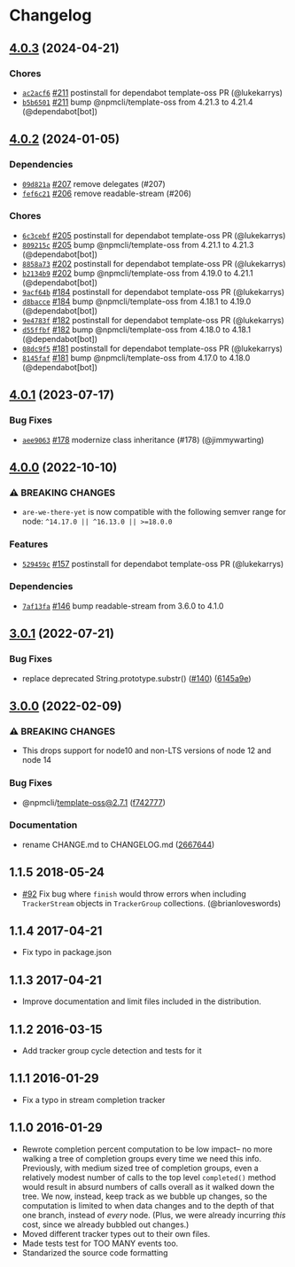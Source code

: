 # Changelog

## [4.0.3](https://github.com/npm/are-we-there-yet/compare/v4.0.2...v4.0.3) (2024-04-21)

### Chores

* [`ac2acf6`](https://github.com/npm/are-we-there-yet/commit/ac2acf60cfac4938b91368b64364a3ed310806f7) [#211](https://github.com/npm/are-we-there-yet/pull/211) postinstall for dependabot template-oss PR (@lukekarrys)
* [`b5b6501`](https://github.com/npm/are-we-there-yet/commit/b5b6501d74b20e99ee85dad141eaa5ccf858eb34) [#211](https://github.com/npm/are-we-there-yet/pull/211) bump @npmcli/template-oss from 4.21.3 to 4.21.4 (@dependabot[bot])

## [4.0.2](https://github.com/npm/are-we-there-yet/compare/v4.0.1...v4.0.2) (2024-01-05)

### Dependencies

* [`09d821a`](https://github.com/npm/are-we-there-yet/commit/09d821a57c52a658a8105825ffeff92ef55f51cc) [#207](https://github.com/npm/are-we-there-yet/pull/207) remove delegates (#207)
* [`fef6c21`](https://github.com/npm/are-we-there-yet/commit/fef6c2146e5c09ff512ac4c4d459093a9ac7487f) [#206](https://github.com/npm/are-we-there-yet/pull/206) remove readable-stream (#206)

### Chores

* [`6c3cebf`](https://github.com/npm/are-we-there-yet/commit/6c3cebfc65c5e9041ffd83a1615639ff47421958) [#205](https://github.com/npm/are-we-there-yet/pull/205) postinstall for dependabot template-oss PR (@lukekarrys)
* [`809215c`](https://github.com/npm/are-we-there-yet/commit/809215c7fff063d03550849b312b6de759c5e2db) [#205](https://github.com/npm/are-we-there-yet/pull/205) bump @npmcli/template-oss from 4.21.1 to 4.21.3 (@dependabot[bot])
* [`8858a73`](https://github.com/npm/are-we-there-yet/commit/8858a73ca0ae1b2d669865da3f5d17db78184bc0) [#202](https://github.com/npm/are-we-there-yet/pull/202) postinstall for dependabot template-oss PR (@lukekarrys)
* [`b2134b9`](https://github.com/npm/are-we-there-yet/commit/b2134b9fa69ff7d69636c8d3a75f951f36645f1e) [#202](https://github.com/npm/are-we-there-yet/pull/202) bump @npmcli/template-oss from 4.19.0 to 4.21.1 (@dependabot[bot])
* [`9acf64b`](https://github.com/npm/are-we-there-yet/commit/9acf64b5001329f36c0b49374de8dcd4be6ff102) [#184](https://github.com/npm/are-we-there-yet/pull/184) postinstall for dependabot template-oss PR (@lukekarrys)
* [`d8bacce`](https://github.com/npm/are-we-there-yet/commit/d8bacceae21b598de516c0553b7cc0efa7ed7dcc) [#184](https://github.com/npm/are-we-there-yet/pull/184) bump @npmcli/template-oss from 4.18.1 to 4.19.0 (@dependabot[bot])
* [`9e4783f`](https://github.com/npm/are-we-there-yet/commit/9e4783f17c1b3eaec7d8a4292b99fd2ce7711205) [#182](https://github.com/npm/are-we-there-yet/pull/182) postinstall for dependabot template-oss PR (@lukekarrys)
* [`d55ffbf`](https://github.com/npm/are-we-there-yet/commit/d55ffbf7743276b2caa7a15ed466ff5bcc1652e7) [#182](https://github.com/npm/are-we-there-yet/pull/182) bump @npmcli/template-oss from 4.18.0 to 4.18.1 (@dependabot[bot])
* [`08dc9f5`](https://github.com/npm/are-we-there-yet/commit/08dc9f551e5b6c88cf55c8b358597ec00ea14473) [#181](https://github.com/npm/are-we-there-yet/pull/181) postinstall for dependabot template-oss PR (@lukekarrys)
* [`8145faf`](https://github.com/npm/are-we-there-yet/commit/8145faf4d52aeb91d203c147fb94294a62298122) [#181](https://github.com/npm/are-we-there-yet/pull/181) bump @npmcli/template-oss from 4.17.0 to 4.18.0 (@dependabot[bot])

## [4.0.1](https://github.com/npm/are-we-there-yet/compare/v4.0.0...v4.0.1) (2023-07-17)

### Bug Fixes

* [`aee9063`](https://github.com/npm/are-we-there-yet/commit/aee90632efbeb9d2d0efc98e4a8346906bc0fe3f) [#178](https://github.com/npm/are-we-there-yet/pull/178) modernize class inheritance (#178) (@jimmywarting)

## [4.0.0](https://github.com/npm/are-we-there-yet/compare/v3.0.1...v4.0.0) (2022-10-10)

### ⚠️ BREAKING CHANGES

* `are-we-there-yet` is now compatible with the following semver range for node: `^14.17.0 || ^16.13.0 || >=18.0.0`

### Features

* [`529459c`](https://github.com/npm/are-we-there-yet/commit/529459c24875a8210c5fb472dcb6199cfea61acd) [#157](https://github.com/npm/are-we-there-yet/pull/157) postinstall for dependabot template-oss PR (@lukekarrys)

### Dependencies

* [`7af13fa`](https://github.com/npm/are-we-there-yet/commit/7af13fa1388e09abbbf4ce7e2ac6bb7a5fb81bc5) [#146](https://github.com/npm/are-we-there-yet/pull/146) bump readable-stream from 3.6.0 to 4.1.0

## [3.0.1](https://github.com/npm/are-we-there-yet/compare/v3.0.0...v3.0.1) (2022-07-21)


### Bug Fixes

* replace deprecated String.prototype.substr() ([#140](https://github.com/npm/are-we-there-yet/issues/140)) ([6145a9e](https://github.com/npm/are-we-there-yet/commit/6145a9ef6908c0feb107ac41f704e0aabe2718d0))

## [3.0.0](https://www.github.com/npm/are-we-there-yet/compare/v2.0.0...v3.0.0) (2022-02-09)


### ⚠ BREAKING CHANGES

* This drops support for node10 and non-LTS versions of node 12 and node 14

### Bug Fixes

* @npmcli/template-oss@2.7.1 ([f742777](https://www.github.com/npm/are-we-there-yet/commit/f7427775fcf59185b99693d2e5480e1185de8589))


### Documentation

* rename CHANGE.md to CHANGELOG.md ([2667644](https://www.github.com/npm/are-we-there-yet/commit/2667644d37bf9d1d9c25cdf3a133d607f151b8c2))

## 1.1.5 2018-05-24

* [#92](https://github.com/iarna/are-we-there-yet/pull/92) Fix bug where
  `finish` would throw errors when including `TrackerStream` objects in
  `TrackerGroup` collections.  (@brianloveswords)

## 1.1.4 2017-04-21

* Fix typo in package.json

## 1.1.3 2017-04-21

* Improve documentation and limit files included in the distribution.

## 1.1.2 2016-03-15

* Add tracker group cycle detection and tests for it

## 1.1.1 2016-01-29

* Fix a typo in stream completion tracker

## 1.1.0 2016-01-29

* Rewrote completion percent computation to be low impact– no more walking a
  tree of completion groups every time we need this info.  Previously, with
  medium sized tree of completion groups, even a relatively modest number of
  calls to the top level `completed()` method would result in absurd numbers
  of calls overall as it walked down the tree. We now, instead, keep track as
  we bubble up changes, so the computation is limited to when data changes and
  to the depth of that one branch, instead of _every_ node. (Plus, we were already
  incurring _this_ cost, since we already bubbled out changes.)
* Moved different tracker types out to their own files.
* Made tests test for TOO MANY events too.
* Standarized the source code formatting
